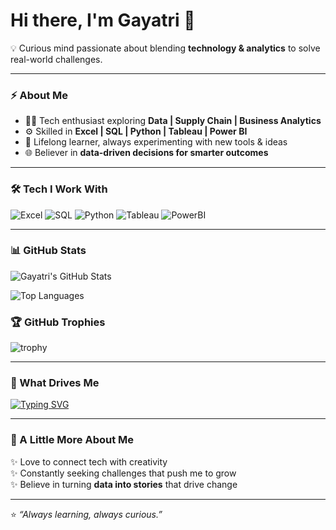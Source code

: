 # Hi there, I'm Gayatri 👋  

💡 Curious mind passionate about blending **technology & analytics** to solve real-world challenges.  

---

### ⚡ About Me  
- 👩‍💻 Tech enthusiast exploring **Data | Supply Chain | Business Analytics**  
- ⚙️ Skilled in **Excel | SQL | Python | Tableau | Power BI**  
- 🌱 Lifelong learner, always experimenting with new tools & ideas  
- 🌐 Believer in **data-driven decisions for smarter outcomes**  

---

### 🛠️ Tech I Work With
![Excel](https://img.shields.io/badge/Excel-217346?style=for-the-badge&logo=microsoft-excel&logoColor=white)
![SQL](https://img.shields.io/badge/SQL-003B57?style=for-the-badge&logo=database&logoColor=white)
![Python](https://img.shields.io/badge/Python-3776AB?style=for-the-badge&logo=python&logoColor=white)
![Tableau](https://img.shields.io/badge/Tableau-E97627?style=for-the-badge&logo=tableau&logoColor=white)
![PowerBI](https://img.shields.io/badge/PowerBI-F2C811?style=for-the-badge&logo=power-bi&logoColor=black)

---

### 📊 GitHub Stats  

![Gayatri's GitHub Stats](https://github-readme-stats.vercel.app/api?username=YOURUSERNAME&show_icons=true&theme=tokyonight&hide_border=true&count_private=true)  

![Top Languages](https://github-readme-stats.vercel.app/api/top-langs/?username=YOURUSERNAME&layout=compact&theme=tokyonight&hide_border=true)

### 🏆 GitHub Trophies  

![trophy](https://github-profile-trophy.vercel.app/?username=YOURUSERNAME&theme=tokyonight&no-frame=true&no-bg=true&margin-w=15)


---

### 🌟 What Drives Me
[![Typing SVG](https://readme-typing-svg.herokuapp.com?font=Fira+Code&pause=1200&color=F75C7E&center=true&vCenter=true&width=700&lines=Tech+Enthusiast;Data+%7C+Analytics+%7C+Optimization;Always+Learning+Always+Curious)](https://git.io/typing-svg)

---

### 🌟 A Little More About Me  
✨ Love to connect tech with creativity  
✨ Constantly seeking challenges that push me to grow  
✨ Believe in turning **data into stories** that drive change  

---

⭐️ *“Always learning, always curious.”*  
